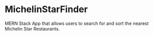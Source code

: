 # MichelinStarFinder
MERN Stack App that allows users to search for and sort the nearest Michelin Star Restaurants.
